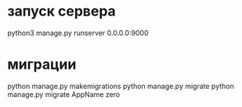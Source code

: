 # запуск сервера
python3 manage.py runserver 0.0.0.0:9000 
# миграции
python manage.py makemigrations
python manage.py migrate
python manage.py migrate AppName zero